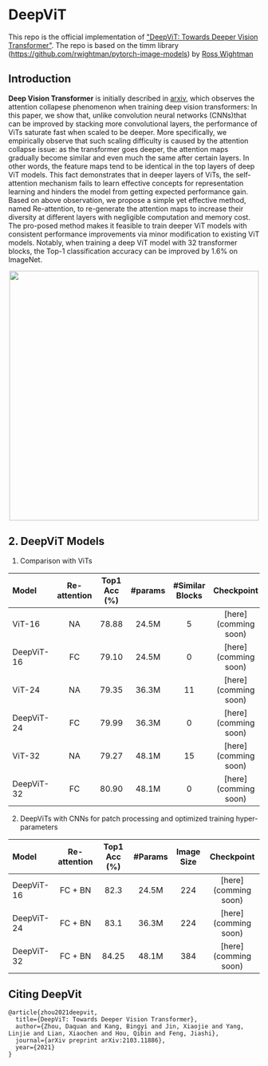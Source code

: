# DeepViT

This repo is the official implementation of ["DeepViT: Towards Deeper Vision Transformer"](https://arxiv.org/abs/2103.11886). The repo is based on the timm library (https://github.com/rwightman/pytorch-image-models) by [Ross Wightman](https://github.com/rwightman)

## Introduction

**Deep Vision Transformer** is initially described in [arxiv](https://arxiv.org/abs/2103.11886), which observes the attention collapese phenomenon when training deep vision transformers: In this paper, we show that, unlike convolution neural networks (CNNs)that can be improved by stacking more convolutional layers, the performance of ViTs saturate fast when scaled to be deeper. More specifically, we empirically observe that such scaling difficulty is caused by the attention collapse issue: as the transformer goes deeper, the attention maps gradually become similar and even much the same after certain layers. In other words, the feature maps tend to be identical in the top layers of deep ViT models. This fact demonstrates that in deeper layers of ViTs, the self-attention mechanism fails to learn effective concepts for representation learning and hinders the model from getting expected performance gain. Based on above observation, we propose a simple yet effective method, named Re-attention, to re-generate the attention maps to increase their diversity at different layers with negligible computation and memory cost. The pro-posed method makes it feasible to train deeper ViT models with consistent performance improvements via minor modification to existing ViT models. Notably, when training a deep ViT model with 32 transformer blocks, the Top-1 classification accuracy can be improved by 1.6% on ImageNet.

<p align="center">
<img src="https://github.com/zhoudaquan/DeepViT_ICCV21/blob/master/figures/performance_comparison.png" | width=500>
</p>

## 2. DeepViT Models

1. Comparison with ViTs

| Model        | Re-attention | Top1 Acc (%) | #params | #Similar Blocks |  Checkpoint | Attention Map |
| :---         |   :---:         |  :---:   |  :---:  | :---: |  :---:   | :---:   | 
| ViT-16       |  NA  |   78.88   |  24.5M  | 5 | [here](comming soon)| |
| DeepViT-16   |  FC  |   79.10   |  24.5M  | 0  | [here](comming soon)|  |
| ViT-24       |  NA  |   79.35   |  36.3M  | 11  | [here](comming soon)|  |
| DeepViT-24   |  FC  |   79.99   |  36.3M  | 0  | [here](comming soon)|  |
| ViT-32       | NA   |   79.27   |  48.1M  | 15 | [here](comming soon)  |  |
| DeepViT-32 | FC   |   80.90   |  48.1M  | 0  | [here](comming soon) |  |

2. DeepViTs with CNNs for patch processing and optimized training hyper-parameters

| Model        | Re-attention | Top1 Acc (%) | #Params | Image Size |  Checkpoint | 
| :---         |   :---:         |  :---:   |  :---:  | :---: |  :---:   | 
| DeepViT-16   |  FC + BN  |   82.3   |  24.5M  | 224  | [here](comming soon)| 
| DeepViT-24   |  FC + BN  |   83.1   |  36.3M  | 224  | [here](comming soon)| 
| DeepViT-32 | FC  + BN  |   84.25   |  48.1M  | 384  | [here](comming soon) | 


## Citing DeepVit

```
@article{zhou2021deepvit,
  title={DeepViT: Towards Deeper Vision Transformer},
  author={Zhou, Daquan and Kang, Bingyi and Jin, Xiaojie and Yang, Linjie and Lian, Xiaochen and Hou, Qibin and Feng, Jiashi},
  journal={arXiv preprint arXiv:2103.11886},
  year={2021}
}
```




